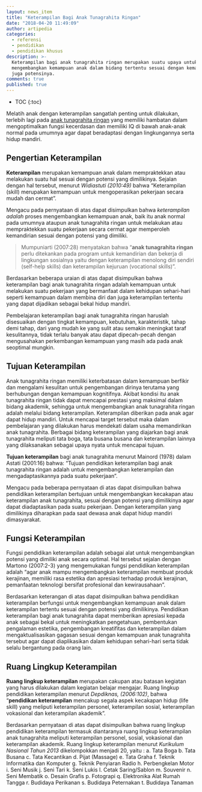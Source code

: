 ```yaml
---
layout: news_item
title: "Keterampilan Bagi Anak Tunagrahita Ringan"
date: "2018-04-20 11:49:09"
author: artipedia
categories:
  - referensi
  - pendidikan
  - pendidikan khusus
description: >-
  Keterampilan bagi anak tunagrahita ringan merupakan suatu upaya untuk
  mengembangkan kemampuan anak dalam bidang tertentu sesuai dengan kemampuan dan
  juga potensinya.
comments: true
published: true
---
```


* TOC
{:toc}

Melatih anak dengan keterampilan sangatlah penting untuk dilakukan, terlebih lagi pada [anak tunagrahita ringan](https://artipedia.site/wiki/anak-tunagrahita-ringan.html) yang memiliki hambatan dalam mengoptimalkan fungsi kecerdasan dan memiliki IQ di bawah anak-anak normal pada umumnya agar dapat beradaptasi dengan lingkungannya serta hidup mandiri. 

## Pengertian Keterampilan
**Keterampilan** merupakan kemampuan anak dalam mempraktekkan atau melakukan suatu hal sesuai dengan potensi yang dimilikinya. Sejalan dengan hal tersebut, menurut *Widiastuti (2010:49)* bahwa “Keterampilan (skill) merupakan kemampuan untuk mengoperasikan pekerjaan secara mudah dan cermat”.

Mengacu pada pernyataan di atas dapat disimpulkan bahwa _keterampilan adalah_ proses mengembangkan kemampuan anak, baik itu anak normal pada umumnya ataupun anak tunagrahita ringan untuk melakukan atau mempraktekkan suatu pekerjaan secara cermat agar memperoleh kemandirian sesuai dengan potensi yang dimiliki.

> Mumpuniarti (2007:28) menyatakan bahwa “**anak tunagrahita ringan** perlu ditekankan pada program untuk kemandirian dan bekerja di lingkungan sosialnya yaitu dengan keterampilan menolong diri sendiri (self-help skills) dan keterampilan kejuruan (vocational skills)”. 

Berdasarkan beberapa uraian di atas dapat disimpulkan bahwa keterampilan bagi anak tunagrahita ringan adalah kemampuan untuk melakukan suatu pekerjaan yang bermanfaat dalam kehidupan sehari-hari seperti kemampuan dalam membina diri dan juga keterampilan tertentu yang dapat dijadikan sebagai bekal hidup mandiri.

Pembelajaran  keterampilan  bagi  anak  tunagrahita   ringan   haruslah disesuaikan dengan tingkat kemampuan, kebutuhan, karakteristik, tahap demi tahap, dari yang mudah ke yang sulit atau semakin meningkat taraf kesulitannya, tidak terlalu banyak atau dapat dipecah-pecah dengan mengusahakan perkembangan kemampuan yang masih ada pada anak seoptimal mungkin. 

## Tujuan Keterampilan
Anak tunagrahita ringan memiliki keterbatasan dalam kemampuan berfikir dan mengalami kesulitan untuk pengembangan dirinya terutama yang berhubungan dengan kemampuan kognitifnya. Akibat kondisi itu anak tunagrahita ringan tidak dapat mencapai prestasi yang maksimal dalam bidang akademik, sehingga untuk mengembangkan anak tunagrahita ringan adalah melalui bidang keterampilan. Keterampilan diberikan pada anak agar dapat hidup mandiri. Untuk mencapai target tersebut maka dalam pembelajaran yang dilakukan harus mendekati dalam usaha memandirikan anak tunagrahita. Berbagai bidang keterampilan yang diajarkan bagi anak tunagrahita meliputi tata boga, tata busana busana dan keterampilan lainnya yang dilaksanakan sebagai upaya nyata untuk mencapai tujuan.

**Tujuan keterampilan** bagi anak tunagrahita menurut Mainord (1978) dalam Astati (2001:16) bahwa: “Tujuan pendidikan keterampilan bagi anak tunagrahita ringan adalah untuk mengembangkan keterampilan dan mengadaptasikannya pada suatu pekerjaan”.

Mengacu pada beberapa pernyataan di atas dapat disimpulkan bahwa pendidikan keterampilan bertujuan untuk mengembangkan kecakapan atau keterampilan anak tunagrahita, sesuai dengan potensi yang dimilikinya agar dapat diadaptasikan pada suatu pekerjaan. Dengan keterampilan yang dimilikinya diharapkan pada saat dewasa anak dapat hidup mandiri dimasyarakat.

## Fungsi Keterampilan
Fungsi pendidikan keterampilan adalah sebagai alat untuk mengembangkan potensi yang dimiliki anak secara optimal. Hal tersebut sejalan dengan Martono (2007:2-3) yang mengemukakan fungsi pendidikan keterampilan adalah “agar anak mampu mengembangkan keterampilan membuat produk kerajinan, memiliki rasa estetika dan apresiasi terhadap produk kerajinan, pemanfaatan teknologi bersifat profesional dan kewirausahaan”. 

Berdasarkan keterangan di atas dapat disimpulkan bahwa pendidikan keterampilan berfungsi untuk mengembangkan kemampuan anak dalam keterampilan tertentu sesuai dengan potensi yang dimilikinya. 
Pendidikan keterampilan bagi anak tunagrahita dapat memberikan apresiasi kepada anak sebagai bekal untuk meningkatkan pengetahuan, pembentukan pengalaman estetika, pengembangan kreatifitas dan keterampilan dalam mengaktualisasikan gagasan sesuai dengan kemampuan anak tunagrahita tersebut agar dapat diaplikasikan dalam kehidupan sehari-hari serta tidak selalu bergantung pada orang lain.

## Ruang Lingkup Keterampilan
**Ruang  lingkup keterampilan** merupakan cakupan  atau  batasan kegiatan yang harus dilakukan dalam kegiatan belajar mengajar. Ruang lingkup pendidikan keterampilan menurut *Depdiknas, (2006:102)*, bahwa “**pendidikan keterampilan** mencakup segala aspek kecakapan hidup (life skill) yang meliputi keterampilan personel, keterampilan sosial, keterampilan vokasional dan keterampilan akademik”. 

Berdasarkan pernyataan di atas dapat disimpulkan bahwa ruang lingkup pendidikan keterampilan termasuk diantaranya ruang lingkup keterampilan anak tunagrahita meliputi keterampilan personel, sosial, vokasional dan keterampilan akademik. 
Ruang lingkup keterampilan menurut *Kurikulum Nasional Tahun 2013* dikelompokkan menjadi 20, yaitu : 
a. Tata Boga
b. Tata Busana
c. Tata Kecantikan
d. Pijat (Massage)
e. Tata Graha 
f. Teknik Informatika dan Komputer
g. Teknik Penyiaran Radio
h. Perbengkelan Motor
i. Seni Musik
j. Seni Tari
k. Seni Lukis
l. Cetak Saring/Sablon
m. Souvenir
n. Seni Membatik
o. Desain Grafis
p. Fotograpi
q. Elektronika Alat Rumah Tangga
r. Budidaya Perikanan
s. Budidaya Peternakan
t. Budidaya Tanaman
